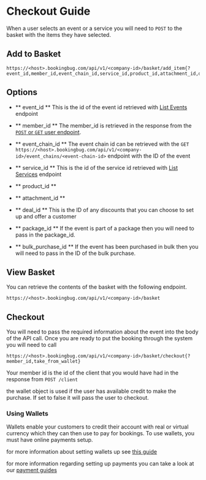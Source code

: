 # Checkout Guide

When a user selects an event or a service you will need to `POST` to the basket with the items they have selected.

## Add to Basket

```
https://<host>.bookingbug.com/api/v1/<company-id>/basket/add_item{?event_id,member_id,event_chain_id,service_id,product_id,attachment_id,deal_id,package_id,bulk_purchase_id}
```

## Options

- ** event_id ** This is the id of the event id retrieved with <a href="docs/rest-api/event-booking#list-events">List Events</a> endpoint

- ** member_id ** The member_id is retrieved in the response from the <a href="docs/rest-api/event-booking#get-existing-clients">`POST` or `GET` user endpoint</a>.

- ** event_chain_id ** The event chain id can be retrieved with the `GET https://<host>.bookingbug.com/api/v1/<company-id>/event_chains/<event-chain-id>` endpoint with the ID of the event

- ** service_id ** This is the id of the service id retrieved with <a href="/docs/rest-api/service-booking#list-services">List Services</a> endpoint

- ** product_id ** 

- ** attachment_id ** 

- ** deal_id ** This is the ID of any discounts that you can choose to set up and offer a customer

- ** package_id ** If the event is part of a package then you will need to pass in the package_id.

- ** bulk_purchase_id ** If the event has been purchased in bulk then you will need to pass in the ID of the bulk purchase.

## View Basket

You can retrieve the contents of the basket with the following endpoint.

```
https://<host>.bookingbug.com/api/v1/<company-id>/basket
```

## Checkout
You will need to pass the required information about the event into the body of the API call. Once you are ready to put the booking through the system you will need to call

```
https://<host>.bookingbug.com/api/v1/<company-id>/basket/checkout{?member_id,take_from_wallet}
```

Your member id is the id of the client that you would have had in the response from `POST /client`

the wallet object is used if the user has available credit to make the purchase. If set to false it will pass the user to checkout.

### Using Wallets

Wallets enable your customers to credit their account with real or virtual currency which they can then use to pay for bookings.  To use wallets, you must have online payments setup.

for more information about setting wallets up see [this guide](http://feedback.bookingbug.com/hc/en-gb/articles/204119572-How-to-setup-wallet-credit-that-my-customers-can-buy-)

for more information regarding setting up payments you can take a look at our [payment guides](http://feedback.bookingbug.com/hc/en-gb/sections/201679355-Payments)
